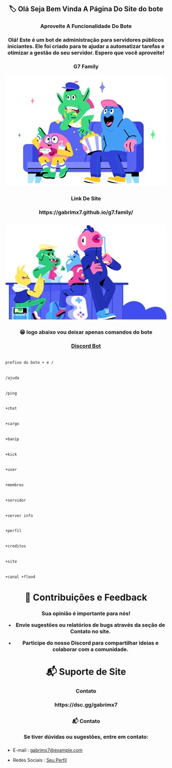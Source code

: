 <h2 align="center">🏷️ Olá Seja Bem Vinda A Página Do Site do bote</h2>
<h3 align="center">Aproveite A Funcionalidade Do Bote 
</h3>

<h3 align="center">Olá! Este é um bot de administração para servidores públicos iniciantes. Ele foi criado para te ajudar a automatizar tarefas e otimizar a gestão do seu servidor. Espero que você aproveite!</h3>

<h3 align="center">G7 Family</h3>

<div align="center">
<img style="display: block;-webkit-user-select: none;margin: auto;background-color: hsl(0, 0%, 90%);" src="assets/asset2.svg" width='800'>
</div>

<h2 align="center"></h2>


<h3 align="center">Link De Site
</h3>

<h3 align="center">https://gabrimx7.github.io/g7.family/</h3>

##

<div align="center">
<img style="display: block;-webkit-user-select: none;margin: auto;background-color: hsl(0, 0%, 90%);" src="assets/asset3.svg" width='800'>
</div>

##

<h3 align="center">😁 logo abaixo vou deixar apenas comandos do bote
</h3>

<h3 align="center">
  <a href = "https://discord.com/oauth2/authorize?client_id=1044139997265141830"> Discord Bot</a>
</h3>

```bash

prefixo do bote + e /

```
```bash

/ajuda

```
```bash

/ping

```
```bash

+chat

```
```bash

+cargo

```
```bash

+banip

```
```bash

+kick

```
```bash

+user

```
```bash

+membros

```
```bash

+servidor

```
```bash

+server info

```
```bash

+perfil

```
```bash

+creditos

```
```bash

+site

```
```bash

+canal +flood

```

##

<h1 align="center"> 🤝 Contribuições e Feedback</h1>

<h3 align="center">Sua opinião é importante para nós!

- Envie sugestões ou relatórios de bugs através da seção de Contato no site.

- Participe do nosso Discord para compartilhar ideias e colaborar com a comunidade.  </h3>


<h1 align="center">📬 Suporte de Site</h1>

<h3 align="center">Contato</h3>

<h3 align="center">https://dsc.gg/gabrimx7</h3>

##

<h3 align="center">📬 Contato 
</h3>

<h3 align="center">Se tiver dúvidas ou sugestões, entre em contato: </h3>

<h3 align="center">  </h3>

  - E-mail : [gabrimx7@example.com](gabrimx7@example.com)

  - Redes Sociais : [Seu Perfil](https://bio.link/gabrimx7)
